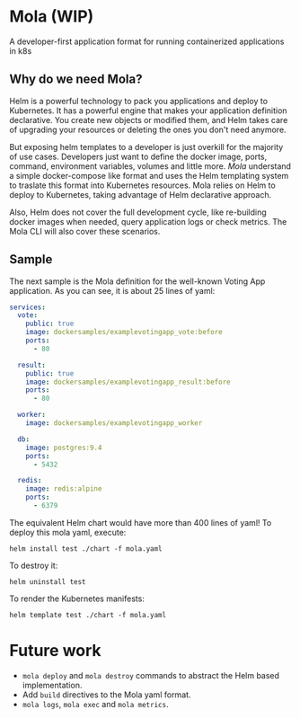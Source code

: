 # Mola (WIP)
A developer-first application format for running containerized applications in k8s

## Why do we need Mola?
Helm is a powerful technology to pack you applications and deploy to Kubernetes. It has a powerful engine that makes your application definition declarative. You create new objects or modified them, and Helm takes care of upgrading your resources or deleting the ones you don't need anymore.

But exposing helm templates to a developer is just overkill for the majority of use cases. Developers just want to define the docker image, ports, command, environment variables, volumes and little more. *Mola* understand a simple docker-compose like format and uses the Helm templating system to traslate this format into Kubernetes resources. Mola relies on Helm to deploy to Kubernetes, taking advantage of Helm declarative approach.

Also, Helm does not cover the full development cycle, like re-building docker images when needed, query application logs or check metrics. The Mola CLI will also cover these scenarios.

## Sample

The next sample is the Mola definition for the well-known Voting App application. As you can see, it is about 25 lines of yaml:

```yaml
services:
  vote:
    public: true
    image: dockersamples/examplevotingapp_vote:before
    ports:
      - 80

  result:
    public: true
    image: dockersamples/examplevotingapp_result:before
    ports:
      - 80

  worker:
    image: dockersamples/examplevotingapp_worker

  db:
    image: postgres:9.4
    ports:
      - 5432

  redis:
    image: redis:alpine
    ports:
      - 6379
```

The equivalent Helm chart would have more than 400 lines of yaml! To deploy this mola yaml, execute:

```console
helm install test ./chart -f mola.yaml
```

To destroy it:

```console
helm uninstall test
```

To render the Kubernetes manifests:

```console
helm template test ./chart -f mola.yaml
```

# Future work

- `mola deploy` and `mola destroy` commands to abstract the Helm based implementation.
- Add `build` directives to the Mola yaml format.
- `mola logs`, `mola exec` and `mola metrics`.